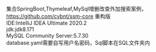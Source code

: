 集合SpringBoot,Thymeleaf,MySql增删改查外加搜索案例，https://github.com/cvbnt/ssm-core 重构版  
IDE:IntelliJ IDEA Ultimate 2020.2   
jdk:jdk8.171  
MySQL Community Server:5.7.30  
database.yaml需要自写用户名密码，Sql脚本在SQL文件夹内  
